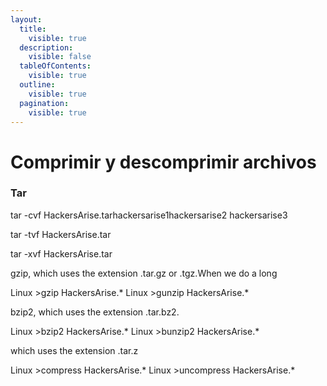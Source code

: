 ```yaml
---
layout:
  title:
    visible: true
  description:
    visible: false
  tableOfContents:
    visible: true
  outline:
    visible: true
  pagination:
    visible: true
---
```


# Comprimir y descomprimir archivos

### Tar

tar -cvf HackersArise.tarhackersarise1hackersarise2 hackersarise3

tar -tvf HackersArise.tar

tar -xvf HackersArise.tar



gzip, which uses the extension .tar.gz or .tgz.When we do a long

Linux >gzip HackersArise.\* Linux >gunzip HackersArise.\*



bzip2, which uses the extension .tar.bz2.

Linux >bzip2 HackersArise.\* Linux >bunzip2 HackersArise.\*

which uses the extension .tar.z

Linux >compress HackersArise.\* Linux >uncompress HackersArise.\*
